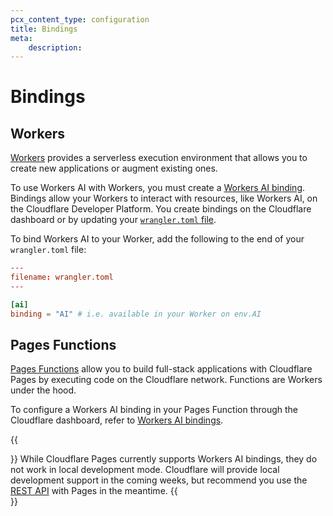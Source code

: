 ```yaml
---
pcx_content_type: configuration
title: Bindings
meta:
    description:
---
```


# Bindings

## Workers

[Workers](/workers/) provides a serverless execution environment that allows you to create new applications or augment existing ones.

To use Workers AI with Workers, you must create a [Workers AI binding](/workers/configuration/bindings/#workers-ai-bindings). Bindings allow your Workers to interact with resources, like Workers AI, on the Cloudflare Developer Platform. You create bindings on the Cloudflare dashboard or by updating your [`wrangler.toml` file](/workers/wrangler/configuration/).

To bind Workers AI to your Worker, add the following to the end of your `wrangler.toml` file:

```toml
---
filename: wrangler.toml
---

[ai]
binding = "AI" # i.e. available in your Worker on env.AI
```


## Pages Functions

[Pages Functions](/pages/functions/) allow you to build full-stack applications with Cloudflare Pages by executing code on the Cloudflare network. Functions are Workers under the hood.

To configure a Workers AI binding in your Pages Function through the Cloudflare dashboard, refer to [Workers AI bindings](/pages/functions/bindings/#workers-ai).

{{<Aside type="warning">}}
While Cloudflare Pages currently supports Workers AI bindings, they do not work in local development mode. Cloudflare will provide local development support in the coming weeks, but recommend you use the [REST API](/workers-ai/get-started/rest-api/) with Pages in the meantime.
{{</Aside>}}